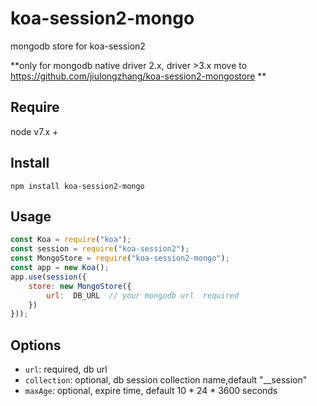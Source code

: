 # koa-session2-mongo
mongodb store for koa-session2 

**only for mongodb native driver 2.x,  driver >3.x move to https://github.com/jiulongzhang/koa-session2-mongostore **

## Require

node v7.x +

## Install
```
npm install koa-session2-mongo

```

## Usage
```js
const Koa = require("koa");
const session = require("koa-session2");
const MongoStore = require("koa-session2-mongo");
const app = new Koa();
app.use(session({     
    store: new MongoStore({
        url:  DB_URL  // your mongodb url  required
    })
}));

```

## Options
- `url`:  required, db url   
- `collection`: optional, db session collection name,default  "__session"
- `maxAge`: optional, expire time, default 10 \* 24 \* 3600 seconds
